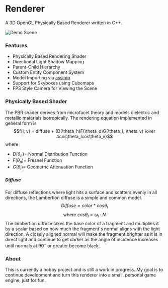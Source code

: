 # Renderer
A 3D OpenGL Physically Based Renderer written in C++.

![Demo Scene](https://user-images.githubusercontent.com/52022661/225071513-5783470a-4a70-453e-94af-40b710fdfee6.png)

### Features
* Physically Based Rendering Shader
* Directional Light Shadow Mapping
* Parent-Child Hierarchy
* Custom Entity Component System
* Model Importing via [assimp](https://github.com/assimp/assimp)
* Support for Skyboxes using Cubemaps
* FPS Style Camera for Viewing the Scene

### Physically Based Shader
The PBR shader derives from microfacet theory and models dielectric and metallic materials isotropically.
The rendering equation implemented in general form is
$$f(l, v) = diffuse + {D(\theta_h)F(\theta_d)G(\theta_l, \theta_v) \over 4cos\theta_lcos\theta_v}$$ 
where 
* $D(\theta_h) =$ Normal Distribution Function
* $F(\theta_d) =$ Fresnel Function
* $G(\theta_l) =$ Geometric Attenuation Function

##### Diffuse
For diffuse reflections where light hits a surface and scatters evenly in all directions, the Lambertion diffuse is a simple and common model. 
$$Diffuse = color * cos\theta_l$$ 
$$\text{where } cos\theta_l=\omega_l \cdot N$$
The lambertion diffuse takes the base color of a fragment and multiplies it by a scalar based on how much the fragment's normal aligns with the  light direction. A closely aligned normal will make the fragment brighter as it is in direct light and continue to get darker as the angle of incidence increases until normals at $90^\circ$ or greater become black.    


### About
This is currently a hobby project and is still a work in progress. My goal is to continue development and turn this renderer into a small, personal game engine, just for fun.
